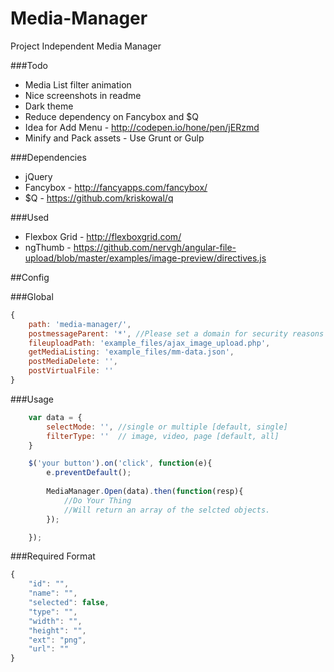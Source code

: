 
# Media-Manager
Project Independent Media Manager

###Todo
* Media List filter animation
* Nice screenshots in readme
* Dark theme
* Reduce dependency on Fancybox and $Q
* Idea for Add Menu - http://codepen.io/hone/pen/jERzmd
* Minify and Pack assets - Use Grunt or Gulp

###Dependencies
* jQuery
* Fancybox - http://fancyapps.com/fancybox/
* $Q - https://github.com/kriskowal/q

###Used
* Flexbox Grid - http://flexboxgrid.com/
* ngThumb - https://github.com/nervgh/angular-file-upload/blob/master/examples/image-preview/directives.js

##Config

###Global 
```javascript
{
	path: 'media-manager/',
	postmessageParent: '*', //Please set a domain for security reasons
	fileuploadPath: 'example_files/ajax_image_upload.php',
	getMediaListing: 'example_files/mm-data.json', 
	postMediaDelete: '',
	postVirtualFile: ''
}
```
###Usage 
```javascript
	var data = {
		selectMode: '', //single or multiple [default, single]
		filterType: ''  // image, video, page [default, all]
	}

	$('your button').on('click', function(e){
		e.preventDefault();
		
		MediaManager.Open(data).then(function(resp){
			//Do Your Thing
			//Will return an array of the selcted objects.
		});

	});
```
###Required Format
```javascript
{
	"id": "",
	"name": "",
	"selected": false,
	"type": "",
	"width": "",
	"height": "",
	"ext": "png",
	"url": ""
}
```